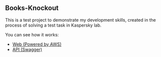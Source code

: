 ## Books-Knockout

This is a test project to demonstrate my development skills, created in the process of solving a test task in Kaspersky lab.

You can see how it works:

- [Web (Powered by AWS)](http://ec2-3-10-15-70.eu-west-2.compute.amazonaws.com)
- [API (Swagger)](http://ec2-3-10-15-70.eu-west-2.compute.amazonaws.com/swagger)
